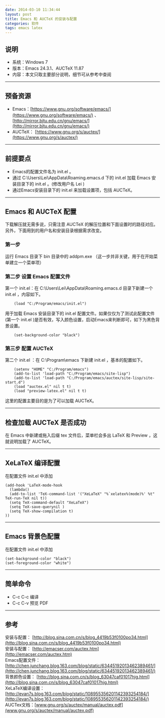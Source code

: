 ```yaml
---
date: 2014-03-10 11:34:44
layout: post
title: Emacs 和 AUCTeX 的安装与配置
categories: 软件
tags: emacs latex
---
```


## 说明
- 系统：Windows 7
- 版本：Emacs 24.3.1、AUCTeX 11.87
- 内容：本文只取主要部分说明，细节可从参考中查阅

----

## 预备资源
- Emacs：[https://www.gnu.org/software/emacs/](https://www.gnu.org/software/emacs/)
、[http://mirror.bjtu.edu.cn/gnu/emacs/](http://mirror.bjtu.edu.cn/gnu/emacs/)
- AUCTeX：
[https://www.gnu.org/s/auctex/‎](https://www.gnu.org/s/auctex/‎)

----

## 前提要点
- Emacs的配置文件名为 init.el 。
- 通过 C:\Users\Lei\AppData\Roaming\.emacs.d 下的 init.el 加载 Emacs 安装目录下的 init.el 。(修改用户名 Lei )
- 通过Emacs安装目录下的 init.el 来加载设置项，包括 AUCTeX。

----

## Emacs 和 AUCTeX 配置
下载解压就无需多说，只需注意 AUCTeX 的解压位置和下面设置时的路径对应。另外，下面用到的用户名和安装目录根据需求改变。

### 第一步
运行 Emacs 目录下 bin 目录中的 addpm.exe （这一步并非关键，用于在开始菜单建立一个菜单项）

### 第二步 设置 Emacs 配置文件
第一个 init.el：在 C:\Users\Lei\AppData\Roaming\.emacs.d 目录下新建一个 init.el ，内容如下。

        (load "C:/Program/emacs/init.el")

用于加载 Emacs 安装目录下的 init.el 配置文件。如果仅仅为了测试此配置文件(第一个 init.el )是否有效，写入颜色设置，启动Emacs来判断即可，如下为黑色背景设置。

        (set-background-color "black")

### 第三步 配置 AUCTeX
第二个 init.el ：在 C:\Program\emacs 下新建 init.el ，基本的配置如下。

        (setenv "HOME" "C:/Program/emacs")
        (add-to-list 'load-path "C:/Program/emacs/site-lisp")
        (add-to-list 'load-path "C:/Program/emacs/auctex/site-lisp/site-start.d")
        (load "auctex.el" nil t t)
        (load "preview-latex.el" nil t t)

这里的配置主要目的是为了可以加载 AUCTeX。

----

## 检查加载 AUCTeX 是否成功
在 Emacs 中新建或拖入后缀 tex 文件后，菜单栏会多出 LaTeX 和 Preview ，这就说明加载了 AUCTeX。

----

## XeLaTeX 编译配置
在配置文件 init.el 中添加

    (add-hook 'LaTeX-mode-hook 
      (lambda()
      (add-to-list 'TeX-command-list '("XeLaTeX" "%`xelatex%(mode)%' %t" TeX-run-TeX nil t))
      (setq TeX-command-default "XeLaTeX")
      (setq TeX-save-querynil )
      (setq TeX-show-compilation t)
    ))

----

## Emacs 背景色配置
在配置文件 init.el 中添加

    (set-background-color "black")
    (set-foreground-color "white")

----

## 简单命令
- C-c C-c 编译
- C-c C-v 预览 PDF

----

## 参考
安装与配置： [http://blog.sina.com.cn/s/blog_4419b53f0100po34.html](http://blog.sina.com.cn/s/blog_4419b53f0100po34.html)  
安装与配置： [http://emacser.com/auctex.htm](http://emacser.com/auctex.htm)  
Emacs配置文件：[http://chen.junchang.blog.163.com/blog/static/63445192013462389461/](http://chen.junchang.blog.163.com/blog/static/63445192013462389461/)  
背景颜色设置： [http://blog.sina.com.cn/s/blog_63047caf01017hjg.html](http://blog.sina.com.cn/s/blog_63047caf01017hjg.html)  
XeLaTeX编译设置： [http://evan7s.blog.163.com/blog/static/108955356201142393254184/](http://evan7s.blog.163.com/blog/static/108955356201142393254184/)  
AUCTex文档：[www.gnu.org/s/auctex/manual/auctex.pdf](www.gnu.org/s/auctex/manual/auctex.pdf)
